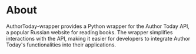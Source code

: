 # About
AuthorToday-wrapper provides a Python wrapper for the Author Today API, a popular Russian website for reading books. The wrapper simplifies interactions with the API, making it easier for developers to integrate Author Today's functionalities into their applications.